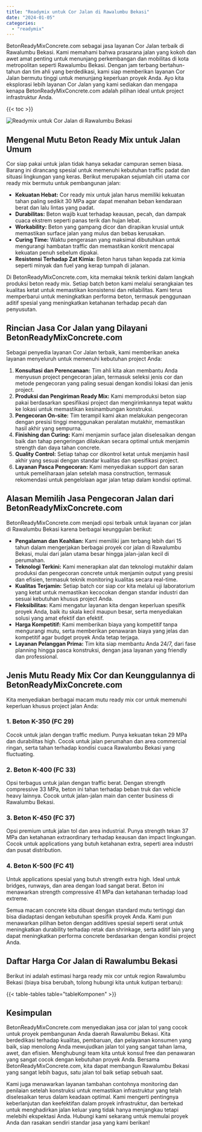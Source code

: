 ```yaml
---
title: "Readymix untuk Cor Jalan di Rawalumbu Bekasi"
date: "2024-01-05"
categories: 
  - "readymix"
---
```


BetonReadyMixConcrete.com sebagai jasa layanan Cor Jalan terbaik di Rawalumbu Bekasi. Kami memahami bahwa prasarana jalan yang kokoh dan awet amat penting untuk menunjang perkembangan dan mobilitas di kota metropolitan seperti Rawalumbu Bekasi. Dengan jam terbang bertahun-tahun dan tim ahli yang berdedikasi, kami siap memberikan layanan Cor Jalan bermutu tinggi untuk menunjang keperluan proyek Anda. Ayo kita eksplorasi lebih layanan Cor Jalan yang kami sediakan dan mengapa kenapa BetonReadyMixConcrete.com adalah pilihan ideal untuk project infrastruktur Anda.

{{< toc >}}

![Readymix untuk Cor Jalan di Rawalumbu Bekasi](https://betoncor8.github.io/cor/harga-beton-readymix-concrete%20(36).png)

## Mengenal Mutu Beton Ready Mix untuk Jalan Umum

Cor siap pakai untuk jalan tidak hanya sekadar campuran semen biasa. Barang ini dirancang spesial untuk memenuhi kebutuhan traffic padat dan situasi lingkungan yang keras. Berikut merupakan sejumlah ciri utama cor ready mix bermutu untuk pembangunan jalan:

- **Kekuatan Hebat:** Cor ready mix untuk jalan harus memiliki kekuatan tahan paling sedikit 30 MPa agar dapat menahan beban kendaraan berat dan lalu lintas yang padat.
- **Durabilitas:** Beton wajib kuat terhadap keausan, pecah, dan dampak cuaca ekstrem seperti panas terik dan hujan lebat.
- **Workability:** Beton yang gampang dicor dan dirapikan krusial untuk memastikan surface jalan yang mulus dan bebas kerusakan.
- **Curing Time:** Waktu pengerasan yang maksimal dibutuhkan untuk mengurangi hambatan traffic dan memastikan konkrit mencapai kekuatan penuh sebelum dipakai.
- **Resistensi Terhadap Zat Kimia:** Beton harus tahan kepada zat kimia seperti minyak dan fuel yang kerap tumpah di jalanan.

Di BetonReadyMixConcrete.com, kita memakai teknik terkini dalam langkah produksi beton ready mix. Setiap batch beton kami melalui serangkaian tes kualitas ketat untuk memastikan konsistensi dan reliabilitas. Kami terus memperbarui untuk meningkatkan performa beton, termasuk penggunaan aditif spesial yang meningkatkan ketahanan terhadap pecah dan penyusutan.

## Rincian Jasa Cor Jalan yang Dilayani BetonReadyMixConcrete.com

Sebagai penyedia layanan Cor Jalan terbaik, kami memberikan aneka layanan menyeluruh untuk memenuhi kebutuhan project Anda:

1. **Konsultasi dan Perencanaan:** Tim ahli kita akan membantu Anda menyusun project pengecoran jalan, termasuk seleksi jenis cor dan metode pengecoran yang paling sesuai dengan kondisi lokasi dan jenis project.
2. **Produksi dan Pengiriman Ready Mix:** Kami memproduksi beton siap pakai berdasarkan spesifikasi project dan mengirimkannya tepat waktu ke lokasi untuk memastikan kesinambungan konstruksi.
3. **Pengecoran On-site:** Tim terampil kami akan melakukan pengecoran dengan presisi tinggi menggunakan peralatan mutakhir, memastikan hasil akhir yang sempurna.
4. **Finishing dan Curing:** Kami menjamin surface jalan diselesaikan dengan baik dan tahap pengeringan dilakukan secara optimal untuk menjamin strength dan daya tahan concrete.
5. **Quality Control:** Setiap tahap cor dikontrol ketat untuk menjamin hasil akhir yang sesuai dengan standar kualitas dan spesifikasi project.
6. **Layanan Pasca Pengecoran:** Kami menyediakan support dan saran untuk pemeliharaan jalan setelah masa construction, termasuk rekomendasi untuk pengelolaan agar jalan tetap dalam kondisi optimal.

## Alasan Memilih Jasa Pengecoran Jalan dari BetonReadyMixConcrete.com

BetonReadyMixConcrete.com menjadi opsi terbaik untuk layanan cor jalan di Rawalumbu Bekasi karena berbagai keunggulan berikut:

- **Pengalaman dan Keahlian:** Kami memiliki jam terbang lebih dari 15 tahun dalam mengerjakan berbagai proyek cor jalan di Rawalumbu Bekasi, mulai dari jalan utama besar hingga jalan-jalan kecil di perumahan.
- **Teknologi Terkini:** Kami menerapkan alat dan teknologi mutakhir dalam produksi dan pengecoran concrete untuk menjamin output yang presisi dan efisien, termasuk teknik monitoring kualitas secara real-time.
- **Kualitas Terjamin:** Setiap batch cor siap cor kita melalui uji laboratorium yang ketat untuk memastikan kecocokan dengan standar industri dan sesuai kebutuhan khusus project Anda.
- **Fleksibilitas:** Kami mengatur layanan kita dengan keperluan spesifik proyek Anda, baik itu skala kecil maupun besar, serta menyediakan solusi yang amat efektif dan efektif.
- **Harga Kompetitif:** Kami memberikan biaya yang kompetitif tanpa mengurangi mutu, serta memberikan penawaran biaya yang jelas dan kompetitif agar budget proyek Anda tetap terjaga.
- **Layanan Pelanggan Prima:** Tim kita siap membantu Anda 24/7, dari fase planning hingga pasca konstruksi, dengan jasa layanan yang friendly dan professional.

## Jenis Mutu Ready Mix Cor dan Keunggulannya di BetonReadyMixConcrete.com

Kita menyediakan berbagai macam mutu ready mix cor untuk memenuhi keperluan khusus project jalan Anda:

### 1\. Beton K-350 (FC 29)

Cocok untuk jalan dengan traffic medium. Punya kekuatan tekan 29 MPa dan durabilitas high. Cocok untuk jalan perumahan dan area commercial ringan, serta tahan terhadap kondisi cuaca Rawalumbu Bekasi yang fluctuating.

### 2\. Beton K-400 (FC 33)

Opsi terbagus untuk jalan dengan traffic berat. Dengan strength compressive 33 MPa, beton ini tahan terhadap beban truk dan vehicle heavy lainnya. Cocok untuk jalan-jalan main dan center business di Rawalumbu Bekasi.

### 3\. Beton K-450 (FC 37)

Opsi premium untuk jalan tol dan area industrial. Punya strength tekan 37 MPa dan ketahanan extraordinary terhadap keausan dan impact lingkungan. Cocok untuk applications yang butuh ketahanan extra, seperti area industri dan pusat distribution.

### 4\. Beton K-500 (FC 41)

Untuk applications spesial yang butuh strength extra high. Ideal untuk bridges, runways, dan area dengan load sangat berat. Beton ini menawarkan strength compressive 41 MPa dan ketahanan terhadap load extreme.

Semua macam concrete kita dibuat dengan standard mutu tertinggi dan bisa diadaptasi dengan kebutuhan spesifik proyek Anda. Kami pun menawarkan pilihan beton dengan additives spesial seperti serat untuk meningkatkan durability terhadap retak dan shrinkage, serta aditif lain yang dapat meningkatkan performa concrete berdasarkan dengan kondisi project Anda.

## Daftar Harga Cor Jalan di Rawalumbu Bekasi

Berikut ini adalah estimasi harga ready mix cor untuk region Rawalumbu Bekasi (biaya bisa berubah, tolong hubungi kita untuk kutipan terbaru):

{{< table-tables table="tableKomponen" >}}

## Kesimpulan

BetonReadyMixConcrete.com menyediakan jasa cor jalan tol yang cocok untuk proyek pembangunan Anda daerah Rawalumbu Bekasi. Kita berdedikasi terhadap kualitas, pembaruan, dan pelayanan konsumen yang baik, siap menolong Anda mewujudkan jalan tol yang sangat tahan lama, awet, dan efisien. Menghubungi team kita untuk konsul free dan penawaran yang sangat cocok dengan kebutuhan proyek Anda. Bersama BetonReadyMixConcrete.com, kita dapat membangun Rawalumbu Bekasi yang sangat lebih bagus, satu jalan tol baik setiap sebuah saat.

Kami juga menawarkan layanan tambahan contohnya monitoring dan penilaian setelah konstruksi untuk memastikan infrastruktur yang telah diselesaikan terus dalam keadaan optimal. Kami mengerti pentingnya keberlanjutan dan keefektifan dalam proyek infrastruktur, dan bertekad untuk menghadirkan jalan keluar yang tidak hanya menjangkau tetapi melebihi ekspektasi Anda. Hubungi kami sekarang untuk memulai proyek Anda dan rasakan sendiri standar jasa yang kami berikan!
